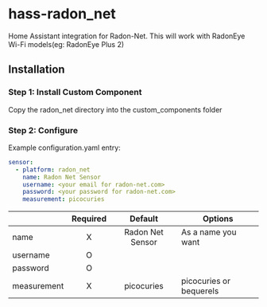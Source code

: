 # hass-radon_net
Home Assistant integration for Radon-Net.
This will work with RadonEye Wi-Fi models(eg: RadonEye Plus 2)

## Installation

### Step 1: Install Custom Component

Copy the radon_net directory into the custom_components folder

### Step 2: Configure

Example configuration.yaml entry:

```yaml
sensor:
  - platform: radon_net
    name: Radon Net Sensor
    username: <your email for radon-net.com>
    password: <your password for radon-net.com>
    measurement: picocuries
```

|               | Required |     Default      |        Options          |
| ------------- |:--------:|:----------------:| ----------------------- |
| name          |     X    | Radon Net Sensor | As a name you want      |
| username      |     O    |                  |                         |
| password      |     O    |                  |                         |
| measurement   |     X    | picocuries       | picocuries or bequerels |

